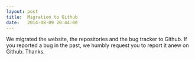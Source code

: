 ```yaml
---
layout: post
title:  Migration to Github
date:   2014-08-09 20:44:00
---
```


We migrated the website, the repositories and the bug tracker to Github.
If you reported a bug in the past, we humbly request you to report it
anew on Github. Thanks.
